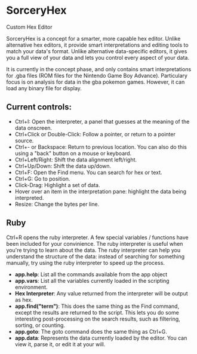 SorceryHex
==========

Custom Hex Editor

SorceryHex is a concept for a smarter, more capable hex editor.
Unlike alternative hex editors, it provide smart interpretations and editing tools to match your data's format.
Unlike alternative data-specific editors, it gives you a full view of your data and lets you control every aspect of your data.

It is currently in the concept phase, and only contains smart interpretations for .gba files (ROM files for the Nintendo Game Boy Advance). Particulary focus is on analysis for data in the gba pokemon games. However, it can load any binary file for display.

## Current controls: ##
* Ctrl+I: Open the interpreter, a panel that guesses at the meaning of the data onscreen.
* Ctrl+Click or Double-Click: Follow a pointer, or return to a pointer source.
* Ctrl+- or Backspace: Return to previous location. You can also do this using a "back" button on a mouse or keyboard.
* Ctrl+Left/Right: Shift the data alignment left/right.
* Ctrl+Up/Down: Shift the data up/down.
* Ctrl+F: Open the Find menu. You can search for hex or text.
* Ctrl+G: Go to position.
* Click-Drag: Highlight a set of data.
* Hover over an item in the interpretation pane: highlight the data being interpreted.
* Resize: Change the bytes per line.

## Ruby ##
Ctrl+R opens the ruby interpreter. A few special variables / functions have been included for your convinience.
The ruby interpreter is useful when you're trying to learn about the data. The ruby interpreter can help you understand the structure of the data: instead of searching for something manually, try using the ruby interpreter to speed up the process.

* **app.help**: List all the commands available from the app object
* **app.vars**: List all the variables currently loaded in the scripting environment.
* **Hex Interpreter**: Any value returned from the interpreter will be output as hex.
* **app.find("term")**: This does the same thing as the Find command, except the results are returned to the script. This lets you do some interesting post-processing on the search results, such as filtering, sorting, or counting.
* **app.goto**: The goto command does the same thing as Ctrl+G.
* **app.data**: Represents the data currently loaded by the editor. You can view it, parse it, or edit it at your will.
